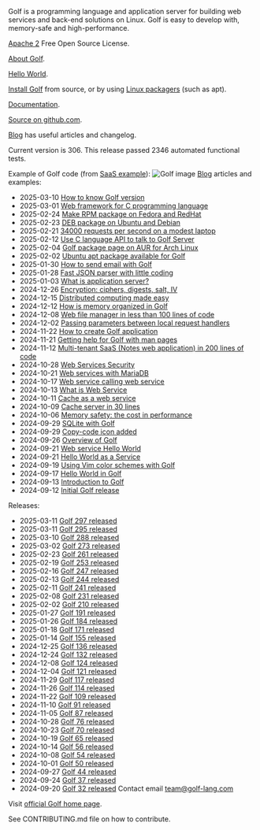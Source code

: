 Golf is a programming language and  application server for building web services and back\-end solutions on Linux\. Golf is easy to develop with, memory\-safe and high\-performance\. 

[Apache 2](https://golf-lang.com//license.html) Free Open Source License\. 

[About Golf](https://golf-lang.com//about-golf.html)\. 

[Hello World](https://golf-lang.com//123-hello-world.html)\. 

[Install Golf](https://golf-lang.com//install.html) from source, or by using [Linux packagers](https://golf-lang.com//install-binary.html) \(such as apt\)\. 

[Documentation](https://golf-lang.com//documentation.html)\.  

[Source on github\.com](https://github.com/golf-lang/golf)\. 

[Blog](https://golf-lang.blogspot.com/) has useful articles and changelog\.

Current version is 306\. This release passed 2346 automated functional tests\.

Example of Golf code \(from [SaaS example](https://golf-lang.blogspot.com/2024/11/multi-tenant-saas-notes-web-application_43.html)\):
![Golf image](https://golf-lang.com/home-example.png)
[Blog](https://golf-lang.blogspot.com/) articles and examples:
* 2025\-03\-10 [How to know Golf version](https://golf-lang.blogspot.com/2025/03/how-to-know-golf-version.html)
* 2025\-03\-01 [Web framework for C programming language](https://golf-lang.blogspot.com/2025/03/web-framework-for-c-programming-language.html)
* 2025\-02\-24 [Make RPM package on Fedora and RedHat](https://golf-lang.blogspot.com/2025/02/how-to-create-installation-package-for.html)
* 2025\-02\-23 [DEB package on Ubuntu and Debian](https://golf-lang.blogspot.com/2025/02/create-deb-installation-package-for-golf.html)
* 2025\-02\-21 [34000 requests per second on a modest laptop](https://golf-lang.blogspot.com/2025/02/34000-server-requests-per-second-to.html)
* 2025\-02\-12 [Use C language API to talk to Golf Server](https://golf-lang.blogspot.com/2025/02/use-c-language-api-to-talk-to-golf.html)
* 2025\-02\-04 [Golf package page on AUR for Arch Linux](https://golf-lang.blogspot.com/2025/02/golfs-package-page-on-aur-for-arch-linux.html)
* 2025\-02\-02 [Ubuntu apt package available for Golf](https://golf-lang.blogspot.com/2025/02/ubuntu-apt-package-available-for-golf.html)
* 2025\-01\-30 [How to send email with Golf](https://golf-lang.blogspot.com/2025/01/how-to-send-email-with-golf.html)
* 2025\-01\-28 [Fast JSON parser with little coding](https://golf-lang.blogspot.com/2025/01/fast-json-parser-with-little-coding.html)
* 2025\-01\-03 [What is application server?](https://golf-lang.blogspot.com/2025/01/what-is-application-server_72.html)
* 2024\-12\-26 [Encryption: ciphers, digests, salt, IV](https://golf-lang.blogspot.com/2024/12/encryption-ciphers-digests-salt-iv_84.html)
* 2024\-12\-15 [Distributed computing made easy](https://golf-lang.blogspot.com/2024/12/distributed-computing-made-easy_31.html)
* 2024\-12\-12 [How is memory organized in Golf](https://golf-lang.blogspot.com/2024/12/how-is-memory-organized-in-golf_12.html)
* 2024\-12\-08 [Web file manager in less than 100 lines of code](https://golf-lang.blogspot.com/2024/12/web-file-manager-in-less-than-100-lines_35.html)
* 2024\-12\-02 [Passing parameters between local request handlers](https://golf-lang.blogspot.com/2024/12/passing-parameters-between-local_24.html)
* 2024\-11\-22 [How to create Golf application](https://golf-lang.blogspot.com/2024/11/how-to-create-golf-application_22.html)
* 2024\-11\-21 [Getting help for Golf with man pages](https://golf-lang.blogspot.com/2024/11/getting-help-for-golf-with-man-pages_21.html)
* 2024\-11\-12 [Multi\-tenant SaaS \(Notes web application\) in 200 lines of code](https://golf-lang.blogspot.com/2024/11/multi-tenant-saas-notes-web-application_43.html)
* 2024\-10\-28 [Web Services Security](https://golf-lang.blogspot.com/2024/10/web-services-security_3.html)
* 2024\-10\-21 [Web services with MariaDB](https://golf-lang.blogspot.com/2024/10/web-services-with-mariadb_21.html)
* 2024\-10\-17 [Web service calling web service](https://golf-lang.blogspot.com/2024/10/web-service-calling-web-service_3.html)
* 2024\-10\-13 [What is Web Service](https://golf-lang.blogspot.com/2024/10/what-is-web-service_49.html)
* 2024\-10\-11 [Cache as a web service](https://golf-lang.blogspot.com/2024/10/cache-as-web-service_31.html)
* 2024\-10\-09 [Cache server in 30 lines ](https://golf-lang.blogspot.com/2024/10/cache-server-in-30-lines_9.html)
* 2024\-10\-06 [Memory safety: the cost in performance](https://golf-lang.blogspot.com/2024/10/memory-safety-cost-in-performance_43.html)
* 2024\-09\-29 [SQLite with Golf](https://golf-lang.blogspot.com/2024/09/sqlite-with-golf_29.html)
* 2024\-09\-29 [Copy\-code icon added](https://golf-lang.blogspot.com/2024/09/copy-code-icon-added_61.html)
* 2024\-09\-26 [Overview of Golf](https://golf-lang.blogspot.com/2024/09/overview-of-golf_26.html)
* 2024\-09\-21 [Web service Hello World](https://golf-lang.blogspot.com/2024/09/web-service-hello-world_10.html)
* 2024\-09\-21 [Hello World as a Service](https://golf-lang.blogspot.com/2024/09/hello-world-as-service_60.html)
* 2024\-09\-19 [Using Vim color schemes with Golf](https://golf-lang.blogspot.com/2024/09/using-vim-color-schemes-with-golf_19.html)
* 2024\-09\-17 [Hello World in Golf](https://golf-lang.blogspot.com/2024/09/hello-world-in-golf_17.html)
* 2024\-09\-13 [Introduction to Golf](https://golf-lang.blogspot.com/2024/09/introduction-to-golf_13.html)
* 2024\-09\-12 [Initial Golf release](https://golf-lang.blogspot.com/2024/09/initial-golf-release_12.html)

Releases:
* 2025\-03\-11 [Golf 297 released](https://golf-lang.blogspot.com/2025/03/golf-297-released.html)
* 2025\-03\-11 [Golf 295 released](https://golf-lang.blogspot.com/2025/03/golf-295-released.html)
* 2025\-03\-10 [Golf 288 released](https://golf-lang.blogspot.com/2025/03/golf-288-released.html)
* 2025\-03\-02 [Golf 273 released](https://golf-lang.blogspot.com/2025/03/golf-273-released.html)
* 2025\-02\-23 [Golf 261 released](https://golf-lang.blogspot.com/2025/02/golf-261-released.html)
* 2025\-02\-19 [Golf 253 released](https://golf-lang.blogspot.com/2025/02/golf-253-released.html)
* 2025\-02\-16 [Golf 247 released](https://golf-lang.blogspot.com/2025/02/golf-247-released.html)
* 2025\-02\-13 [Golf 244 released](https://golf-lang.blogspot.com/2025/02/golf-244-released.html)
* 2025\-02\-11 [Golf 241 released](https://golf-lang.blogspot.com/2025/02/golf-241-released.html)
* 2025\-02\-08 [Golf 231 released](https://golf-lang.blogspot.com/2025/02/golf-231-released.html)
* 2025\-02\-02 [Golf 210 released](https://golf-lang.blogspot.com/2025/02/golf-210-released.html)
* 2025\-01\-27 [Golf 191 released](https://golf-lang.blogspot.com/2025/01/golf-191-released.html)
* 2025\-01\-26 [Golf 184 released](https://golf-lang.blogspot.com/2025/01/golf-184-released.html)
* 2025\-01\-18 [Golf 171 released](https://golf-lang.blogspot.com/2025/01/golf-168-released.html)
* 2025\-01\-14 [Golf 155 released](https://golf-lang.blogspot.com/2025/01/golf-155-released.html)
* 2024\-12\-25 [Golf 136 released](https://golf-lang.blogspot.com/2024/12/golf-136-released_25.html)
* 2024\-12\-24 [Golf 132 released](https://golf-lang.blogspot.com/2024/12/golf-132-released_24.html)
* 2024\-12\-08 [Golf 124 released](https://golf-lang.blogspot.com/2024/12/golf-124-released_8.html)
* 2024\-12\-04 [Golf 121 released](https://golf-lang.blogspot.com/2024/12/golf-121-released_4.html)
* 2024\-11\-29 [Golf 117 released](https://golf-lang.blogspot.com/2024/11/golf-117-released_29.html)
* 2024\-11\-26 [Golf 114 released](https://golf-lang.blogspot.com/2024/11/golf-114-released_26.html)
* 2024\-11\-22 [Golf 109 released](https://golf-lang.blogspot.com/2024/11/golf-109-released_22.html)
* 2024\-11\-10 [Golf 91 released](https://golf-lang.blogspot.com/2024/11/golf-91-released_10.html)
* 2024\-11\-05 [Golf 87 released](https://golf-lang.blogspot.com/2024/11/golf-87-released_5.html)
* 2024\-10\-28 [Golf 76 released](https://golf-lang.blogspot.com/2024/10/golf-76-released_28.html)
* 2024\-10\-23 [Golf 70 released](https://golf-lang.blogspot.com/2024/10/golf-70-released_23.html)
* 2024\-10\-19 [Golf 65 released](https://golf-lang.blogspot.com/2024/10/golf-65-released_19.html)
* 2024\-10\-14 [Golf 56 released](https://golf-lang.blogspot.com/2024/10/golf-56-released_14.html)
* 2024\-10\-08 [Golf 54 released](https://golf-lang.blogspot.com/2024/10/golf-54-released_8.html)
* 2024\-10\-01 [Golf 50 released](https://golf-lang.blogspot.com/2024/10/golf-50-released_1.html)
* 2024\-09\-27 [Golf 44 released](https://golf-lang.blogspot.com/2024/09/golf-44-released_27.html)
* 2024\-09\-24 [Golf 37 released](https://golf-lang.blogspot.com/2024/09/golf-37-released_24.html)
* 2024\-09\-20 [Golf 32 released](https://golf-lang.blogspot.com/2024/09/golf-32-released_20.html)
Contact email [team@golf\-lang\.com](mailto:team@golf-lang.com)

Visit [official Golf home page](https://golf-lang.com).

See CONTRIBUTING.md file on how to contribute.

